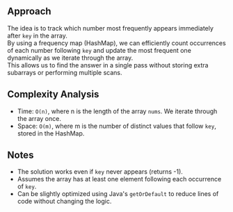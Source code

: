 ## Approach

The idea is to track which number most frequently appears immediately after `key` in the array.  
By using a frequency map (HashMap), we can efficiently count occurrences of each number following `key` and update the most frequent one dynamically as we iterate through the array.  
This allows us to find the answer in a single pass without storing extra subarrays or performing multiple scans.

## Complexity Analysis

- Time: `O(n)`, where n is the length of the array `nums`. We iterate through the array once.
- Space: `O(m)`, where m is the number of distinct values that follow `key`, stored in the HashMap.

## Notes

- The solution works even if `key` never appears (returns -1).
- Assumes the array has at least one element following each occurrence of `key`.
- Can be slightly optimized using Java's `getOrDefault` to reduce lines of code without changing the logic.  
